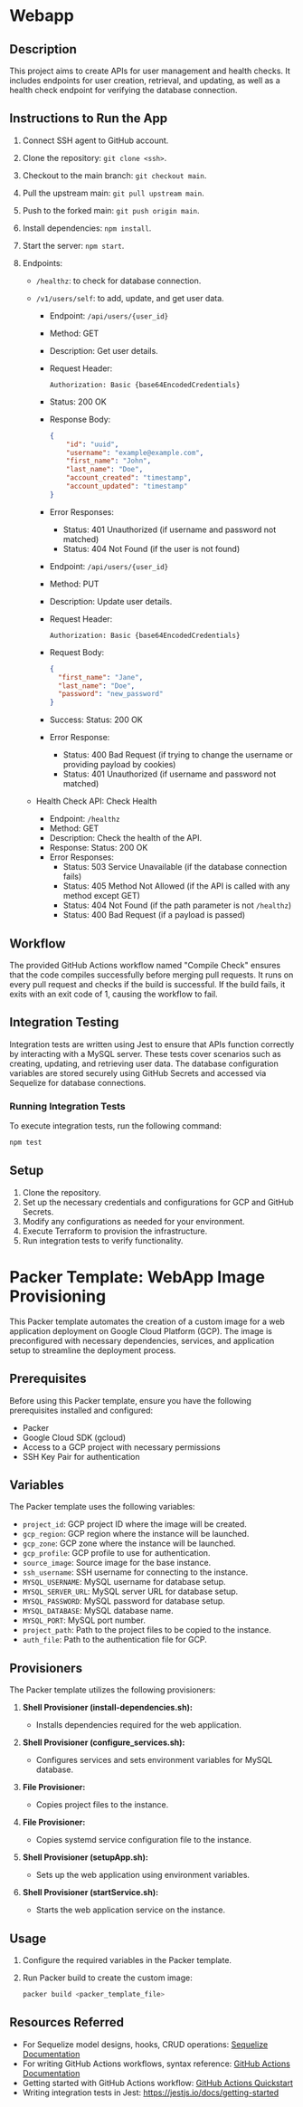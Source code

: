 # Webapp

## Description
This project aims to create APIs for user management and health checks. It includes endpoints for user creation, retrieval, and updating, as well as a health check endpoint for verifying the database connection.

## Instructions to Run the App
1. Connect SSH agent to GitHub account.
2. Clone the repository: `git clone <ssh>`.
3. Checkout to the main branch: `git checkout main`.
4. Pull the upstream main: `git pull upstream main`.
5. Push to the forked main: `git push origin main`.
6. Install dependencies: `npm install`.
7. Start the server: `npm start`.
8. Endpoints:
   
    - `/healthz`: to check for database connection.

    - `/v1/users/self`: to add, update, and get user data.

        - Endpoint: `/api/users/{user_id}`
        - Method: GET
        - Description: Get user details.
        - Request Header:
            ```
            Authorization: Basic {base64EncodedCredentials}
            ```
        - Status: 200 OK
        - Response Body:
            ```json
            {
                "id": "uuid",
                "username": "example@example.com",
                "first_name": "John",
                "last_name": "Doe",
                "account_created": "timestamp",
                "account_updated": "timestamp"
            }
            ```
        - Error Responses:
            - Status: 401 Unauthorized (if username and password not matched)
            - Status: 404 Not Found (if the user is not found)

        - Endpoint: `/api/users/{user_id}`
        - Method: PUT
        - Description: Update user details.
        - Request Header:
            ```
            Authorization: Basic {base64EncodedCredentials}
            ```
        - Request Body:
            ```json
            {
              "first_name": "Jane",
              "last_name": "Doe",
              "password": "new_password"
            }
            ```
        - Success: Status: 200 OK
        - Error Response:
            - Status: 400 Bad Request (if trying to change the username or providing payload by cookies)
            - Status: 401 Unauthorized (if username and password not matched)

    - Health Check API: Check Health
        - Endpoint: `/healthz`
        - Method: GET
        - Description: Check the health of the API.
        - Response: Status: 200 OK
        - Error Responses:
            - Status: 503 Service Unavailable (if the database connection fails)
            - Status: 405 Method Not Allowed (if the API is called with any method except GET)
            - Status: 404 Not Found (if the path parameter is not `/healthz`)
            - Status: 400 Bad Request (if a payload is passed)

## Workflow
The provided GitHub Actions workflow named "Compile Check" ensures that the code compiles successfully before merging pull requests. It runs on every pull request and checks if the build is successful. If the build fails, it exits with an exit code of 1, causing the workflow to fail.

## Integration Testing

Integration tests are written using Jest to ensure that APIs function correctly by interacting with a MySQL server. These tests cover scenarios such as creating, updating, and retrieving user data. The database configuration variables are stored securely using GitHub Secrets and accessed via Sequelize for database connections.

### Running Integration Tests

To execute integration tests, run the following command:

```bash
npm test
```

## Setup

1. Clone the repository.
2. Set up the necessary credentials and configurations for GCP and GitHub Secrets.
3. Modify any configurations as needed for your environment.
4. Execute Terraform to provision the infrastructure.
5. Run integration tests to verify functionality.

# Packer Template: WebApp Image Provisioning

This Packer template automates the creation of a custom image for a web application deployment on Google Cloud Platform (GCP). The image is preconfigured with necessary dependencies, services, and application setup to streamline the deployment process.

## Prerequisites

Before using this Packer template, ensure you have the following prerequisites installed and configured:

- Packer
- Google Cloud SDK (gcloud)
- Access to a GCP project with necessary permissions
- SSH Key Pair for authentication

## Variables

The Packer template uses the following variables:

- `project_id`: GCP project ID where the image will be created.
- `gcp_region`: GCP region where the instance will be launched.
- `gcp_zone`: GCP zone where the instance will be launched.
- `gcp_profile`: GCP profile to use for authentication.
- `source_image`: Source image for the base instance.
- `ssh_username`: SSH username for connecting to the instance.
- `MYSQL_USERNAME`: MySQL username for database setup.
- `MYSQL_SERVER_URL`: MySQL server URL for database setup.
- `MYSQL_PASSWORD`: MySQL password for database setup.
- `MYSQL_DATABASE`: MySQL database name.
- `MYSQL_PORT`: MySQL port number.
- `project_path`: Path to the project files to be copied to the instance.
- `auth_file`: Path to the authentication file for GCP.

## Provisioners

The Packer template utilizes the following provisioners:

1. **Shell Provisioner (install-dependencies.sh):**
   - Installs dependencies required for the web application.

2. **Shell Provisioner (configure_services.sh):**
   - Configures services and sets environment variables for MySQL database.

3. **File Provisioner:**
   - Copies project files to the instance.

4. **File Provisioner:**
   - Copies systemd service configuration file to the instance.

5. **Shell Provisioner (setupApp.sh):**
   - Sets up the web application using environment variables.

6. **Shell Provisioner (startService.sh):**
   - Starts the web application service on the instance.

## Usage

1. Configure the required variables in the Packer template.
2. Run Packer build to create the custom image:

   ```bash
   packer build <packer_template_file>


## Resources Referred
- For Sequelize model designs, hooks, CRUD operations: [Sequelize Documentation](https://sequelize.org/docs/v6/getting-started/)
- For writing GitHub Actions workflows, syntax reference: [GitHub Actions Documentation](https://docs.github.com/en/actions)
- Getting started with GitHub Actions workflow: [GitHub Actions Quickstart](https://docs.github.com/en/actions/quickstart)
- Writing integration tests in Jest: https://jestjs.io/docs/getting-started